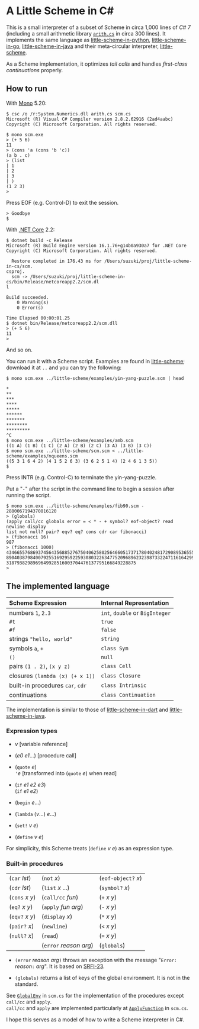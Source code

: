 # A Little Scheme in C#

This is a small interpreter of a subset of Scheme
in circa 1,000 lines of _C# 7_
(including a small arithmetic library
[`arith.cs`](arith.cs) in circa 300 lines).
It implements the same language as
[little-scheme-in-python](https://github.com/nukata/little-scheme-in-python),
[little-scheme-in-go](https://github.com/nukata/little-scheme-in-go),
[little-scheme-in-java](https://github.com/nukata/little-scheme-in-java)
and their meta-circular interpreter, 
[little-scheme](https://github.com/nukata/little-scheme).

As a Scheme implementation, 
it optimizes _tail calls_ and handles _first-class continuations_ properly.


## How to run

With [Mono](https://www.mono-project.com) 5.20:

```
$ csc /o /r:System.Numerics.dll arith.cs scm.cs
Microsoft (R) Visual C# Compiler version 2.8.2.62916 (2ad4aabc)
Copyright (C) Microsoft Corporation. All rights reserved.

$ mono scm.exe
> (+ 5 6)
11
> (cons 'a (cons 'b 'c))
(a b . c)
> (list
| 1
| 2
| 3
| )
(1 2 3)
> 
```

Press EOF (e.g. Control-D) to exit the session.

```
> Goodbye
$ 
```

With [.NET Core](https://github.com/dotnet/core) 2.2:

```
$ dotnet build -c Release
Microsoft (R) Build Engine version 16.1.76+g14b0a930a7 for .NET Core
Copyright (C) Microsoft Corporation. All rights reserved.

  Restore completed in 176.43 ms for /Users/suzuki/proj/little-scheme-in-cs/scm.
csproj.
  scm -> /Users/suzuki/proj/little-scheme-in-cs/bin/Release/netcoreapp2.2/scm.dl
l

Build succeeded.
    0 Warning(s)
    0 Error(s)

Time Elapsed 00:00:01.25
$ dotnet bin/Release/netcoreapp2.2/scm.dll
> (+ 5 6)
11
> 
```

And so on.


You can run it with a Scheme script.
Examples are found in 
[little-scheme](https://github.com/nukata/little-scheme);
download it at `..` and you can try the following:


```
$ mono scm.exe ../little-scheme/examples/yin-yang-puzzle.scm | head

*
**
***
****
*****
******
*******
********
*********
^C
$ mono scm.exe ../little-scheme/examples/amb.scm
((1 A) (1 B) (1 C) (2 A) (2 B) (2 C) (3 A) (3 B) (3 C))
$ mono scm.exe ../little-scheme/scm.scm < ../little-scheme/examples/nqueens.scm
((5 3 1 6 4 2) (4 1 5 2 6 3) (3 6 2 5 1 4) (2 4 6 1 3 5))
$ 
```

Press INTR (e.g. Control-C) to terminate the yin-yang-puzzle.

Put a "`-`" after the script in the command line to begin a session 
after running the script.

```
$ mono scm.exe ../little-scheme/examples/fib90.scm -
2880067194370816120
> (globals)
(apply call/cc globals error = < * - + symbol? eof-object? read newline display
list not null? pair? eqv? eq? cons cdr car fibonacci)
> (fibonacci 16)
987
> (fibonacci 1000)
43466557686937456435688527675040625802564660517371780402481729089536555417949051
89040387984007925516929592259308032263477520968962323987332247116164299644090653
3187938298969649928516003704476137795166849228875
> 
```


## The implemented language

| Scheme Expression                   | Internal Representation             |
|:------------------------------------|:------------------------------------|
| numbers `1`, `2.3`                  | `int`, `double` or `BigInteger`     |
| `#t`                                | `true`                              |
| `#f`                                | `false`                             |
| strings `"hello, world"`            | `string`                            |
| symbols `a`, `+`                    | `class Sym`                         |
| `()`                                | `null`                              |
| pairs `(1 . 2)`, `(x y z)`          | `class Cell`                        |
| closures `(lambda (x) (+ x 1))`     | `class Closure`                     |
| built-in procedures `car`, `cdr`    | `class Intrinsic`                   |
| continuations                       | `class Continuation`                |


The implementation is similar to those of
[little-scheme-in-dart](https://github.com/nukata/little-scheme-in-dart) and
[little-scheme-in-java](https://github.com/nukata/little-scheme-in-java).


### Expression types

- _v_  [variable reference]

- (_e0_ _e1_...)  [procedure call]

- (`quote` _e_)  
  `'`_e_ [transformed into (`quote` _e_) when read]

- (`if` _e1_ _e2_ _e3_)  
  (`if` _e1_ _e2_)

- (`begin` _e_...)

- (`lambda` (_v_...) _e_...)

- (`set!` _v_ _e_)

- (`define` _v_ _e_)

For simplicity, this Scheme treats (`define` _v_ _e_) as an expression type.


### Built-in procedures

|                      |                          |                     |
|:---------------------|:-------------------------|:--------------------|
| (`car` _lst_)        | (`not` _x_)              | (`eof-object?` _x_) |
| (`cdr` _lst_)        | (`list` _x_ ...)         | (`symbol?` _x_)     |
| (`cons` _x_ _y_)     | (`call/cc` _fun_)        | (`+` _x_ _y_)       |
| (`eq?` _x_ _y_)      | (`apply` _fun_ _arg_)    | (`-` _x_ _y_)       |
| (`eqv?` _x_ _y_)     | (`display` _x_)          | (`*` _x_ _y_)       |
| (`pair?` _x_)        | (`newline`)              | (`<` _x_ _y_)       |
| (`null?` _x_)        | (`read`)                 | (`=` _x_ _y_)       |
|                      | (`error` _reason_ _arg_) | (`globals`)         |

- `(error` _reason_ _arg_`)` throws an exception with the message
  "`Error:` _reason_`:` _arg_".
  It is based on [SRFI-23](https://srfi.schemers.org/srfi-23/srfi-23.html).

- `(globals)` returns a list of keys of the global environment.
  It is not in the standard.

See [`GlobalEnv`](scm.cs#L331-L385)
in `scm.cs` for the implementation of the procedures
except `call/cc` and `apply`.  
`call/cc` and `apply` are implemented particularly at 
[`ApplyFunction`](scm.cs#L521-L558) in `scm.cs`.

I hope this serves as a model of how to write a Scheme interpreter in C#.
